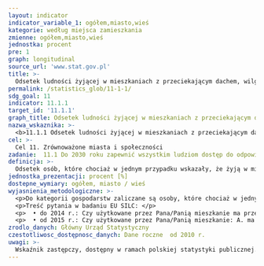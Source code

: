```yaml
---
layout: indicator
indicator_variable_1: ogółem,miasto,wieś
kategorie: według miejsca zamieszkania
zmienne: ogółem,miasto,wieś
jednostka: procent
pre: 1
graph: longitudinal
source_url: 'www.stat.gov.pl'
title: >-
  Odsetek ludności żyjącej w mieszkaniach z przeciekającym dachem, wilgotnymi ścianami, podłogami lub fundamentami lub ze zgnilizną ram okiennych lub podłóg
permalink: /statistics_glob/11-1-1/
sdg_goal: 11
indicator: 11.1.1
target_id: '11.1.1'
graph_title: Odsetek ludności żyjącej w mieszkaniach z przeciekającym dachem, wilgotnymi ścianami, podłogami lub fundamentami lub ze zgnilizną ram okiennych lub podłóg
nazwa_wskaznika: >-
  <b>11.1.1 Odsetek ludności żyjącej w mieszkaniach z przeciekającym dachem, wilgotnymi ścianami, podłogami lub fundamentami lub ze zgnilizną ram okiennych lub podłóg</b>
cel: >-
  Cel 11. Zrównoważone miasta i społeczności
zadanie:  11.1 Do 2030 roku zapewnić wszystkim ludziom dostęp do odpowiednich, bezpiecznych i przystępnych cenowo mieszkań oraz podstawowych usług, a także poprawić warunki życia w slumsach
definicja: >-
  Odsetek osób, które chociaż w jednym przypadku wskazały, że żyją w mieszkaniach z przeciekającym dachem, wilgotnymi ścianami lub podłogami lub fundamentami, ze zgnilizną ram okiennych lub podłogi.
jednostka_prezentacji: procent [%]
dostepne_wymiary: ogółem, miasto / wieś
wyjasnienia_metodologiczne: >-
  <p>Do kategorii gospodarstw zaliczane są osoby, które chociaż w jednym przypadku wskazały, że żyją w mieszkaniach z przeciekającym dachem lub wilgotnymi ścianami lub podłogami lub fundamentami lub ze zgnilizną ram okiennych lub podłogi.</p>
  <p>Treść pytania w badaniu EU SILC: </p>
  <p>  • do 2014 r.: Czy użytkowane przez Pana/Panią mieszkanie ma przeciekający dach, wilgoć na ścianach, podłogach, fundamencie, butwiejące okna lub podłogi? </p>
  <p>  • od 2015 r.: Czy użytkowane przez Pana/Panią mieszkanie: A. ma przeciekający dach, B. ma wilgoć na ścianach, podłogach, fundamencie, C. ma butwiejące okna lub podłogi?</p>
zrodlo_danych: Główny Urząd Statystyczny
czestotliwosc_dostępnosc_danych: Dane roczne  od 2010 r.
uwagi: >-
  Wskaźnik zastępczy, dostępny w ramach polskiej statystyki publicznej. Wskaźnikiem zasadniczym, przyjętym przez ONZ, monitorującym cel 11.1 Agendy 2030, jest wskaźnik 11.1.1 Odsetek ludności miast zamieszkującej najbardziej ubogie dzielnice (slumsy), w nielegalnych obozowiskach oraz w domach o nieodpowiednich warunkach.
---
```

